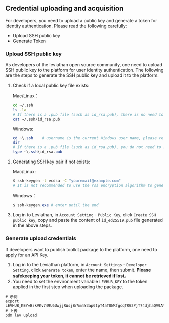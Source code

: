 ## Credential uploading and acquisition

For developers, you need to upload a public key and generate a token for identity authentication. Please read the following carefully:

* Upload SSH public key
* Generate Token


### Upload SSH public key

As developers of the leviathan open source community, one need to upload SSH public key to the platform for user identity authentication. The following are the steps to generate the SSH public key and upload it to the platform.

1. Check if a local public key file exists:

   Mac/Linux：

   ```bash
   cd ~/.ssh
   ls -la
   # If there is a .pub file (such as id_rsa.pub), there is no need to generate the SSH public key again.
   cat ~/.ssh/id_rsa.pub
   ```

   Windows:

   ```powershell
   cd ~\.ssh	# username is the current Windows user name, please refer to Leviathan Documentation.
   dir
   # If there is a .pub file (such as id_rsa.pub), you do not need to make the SSH public key again.
   type ~\.ssh\id_rsa.pub
   ```

2. Generating SSH key pair if not exists:

   Mac/Linux:

   ```bash
   $ ssh-keygen -t ecdsa -C "youremail@example.com"
   # It is not recommended to use the rsa encryption algorithm to generate a key pair, ecdsa is more secure and is supported by the new version of OpenSSL.
   ```

   Windows：

   ```powershell
   $ ssh-keygen.exe # enter until the end
   ```



3. Log in to Leviathan, in `Account Setting` - `Public Key`, click `Create SSH public key`, copy and paste the content of `id_ed25519.pub` file generated in the above steps.



### Generate upload credentials

If developers want to publish toolkit package to the platform, one need to apply for an API Key.

1. Log in to the Leviathan platform, in `Account Settings` - `Developer Setting`, click `Generate token`, enter the name, then submit. **Please safekeeping your token, it cannot be retrieved if lost**。
2. You need to set the environment variable `LEVHUB_KEY` to the token applied in the first step when uploading the package.
```shell
# 示例
export LEVHUB_KEY=BzkVKv749U6UwjjRWsjBrVm4Y3ap6tpT4aT0WKfgcqTRG2PjT74djhaQV9AMDvjqQro25GgJ
# 上传
pdm lev upload
```